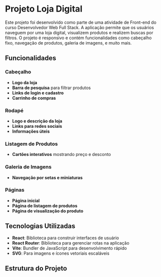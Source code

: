 # Projeto Loja Digital

Este projeto foi desenvolvido como parte de uma atividade de Front-end do curso Desenvolvedor Web Full Stack. A aplicação permite que os usuários naveguem por uma loja digital, visualizem produtos e realizem buscas por filtros. O projeto é responsivo e contém funcionalidades como cabeçalho fixo, navegação de produtos, galeria de imagens, e muito mais.

## Funcionalidades

### Cabeçalho
- **Logo da loja**
- **Barra de pesquisa** para filtrar produtos
- **Links de login e cadastro**
- **Carrinho de compras**

### Rodapé
- **Logo e descrição da loja**
- **Links para redes sociais**
- **Informações úteis**

### Listagem de Produtos
- **Cartões interativos** mostrando preço e desconto

### Galeria de Imagens
- **Navegação por setas e miniaturas**

### Páginas
- **Página inicial**
- **Página de listagem de produtos**
- **Página de visualização do produto**

## Tecnologias Utilizadas

- **React**: Biblioteca para construir interfaces de usuário
- **React Router**: Biblioteca para gerenciar rotas na aplicação
- **Vite**: Bundler de JavaScript para desenvolvimento rápido
- **SVG**: Para imagens e ícones vetoriais escaláveis

## Estrutura do Projeto

```plaintext ├── src/ │ ├── components/ │ │ ├── Header │ │ ├── Footer │ │ ├── Logo │ │ ├── ProductListing │ │ ├── ProductCard │ │ ├── ProductOptions │ │ ├── BuyBox │ │ ├── Section │ │ ├── FilterGroup │ │ └── ProductDetails │ └── pages/ │ ├── HomePage │ ├── ProductViewPage │ └── ProductListingPage ├── App.jsx ├── App.css ├── main.jsx └── index.css


